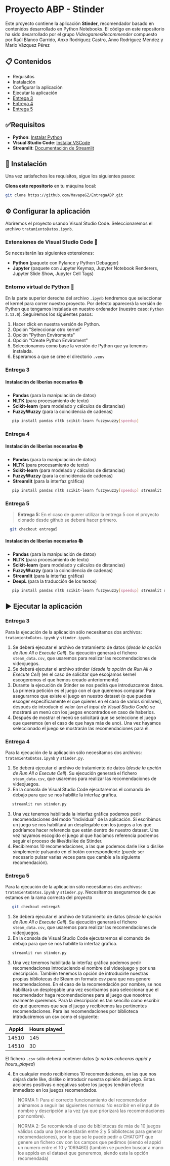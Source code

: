 
# Proyecto ABP - Stinder 

Este proyecto contiene la aplicación **Stinder**, recomendador basado en contenidos desarrollado en Python Notebooks. 
El código en este repositorio ha sido desarrollado por el grupo _VideogamesRecommender_ compuesto por Raúl Blanco Garrido, Anxo Rodríguez Castro, Anxo Rodríguez Méndez y Mario Vázquez Pérez


## 📋 Contenidos

- Requisitos
- Instalación
- Configurar la aplicación
- Ejecutar la aplicación
- [Entrega 3](#entrega-3)
- [Entrega 4](#entrega-4)
- [Entrega 5](#entrega-5)


## ✅Requisitos

- **Python**: [Instalar Python](https://www.python.org/downloads/)
- **Visual Studio Code**: [Instalar VSCode](https://code.visualstudio.com/)
- **Streamlit**: [Documentación de Streamlit](https://streamlit.io/)

## 🚀 Instalación

Una vez satisfechos los requisitos, sigue los siguientes pasos:

**Clona este repositorio** en tu máquina local:

   ```bash
   git clone https://github.com/MavapeGZ/EntregaABP.git
   ```

## ⚙️ Configurar la aplicación
Abriremos el proyecto usando Visual Studio Code. Seleccionaremos el archivo `tratamientoDatos.ipynb`.

### **Extensiones de Visual Studio Code 🔌**
Se necesitarán las siguientes extensiones: 
- **Python** (paquete con Pylance y Python Debugger)
- **Jupyter** (paquete con Jupyter Keymap, Jupyter Notebook Renderers, Jupyter Slide Show, Jupyter Cell Tags)

### **Entorno virtual de Python 🐍**
En la parte superior derecha del archivo `.ipynb` tendremos que seleccionar el kernel para correr nuestro proyecto. Por defecto aparecerá la versión de Python que tengamos instalada en nuestro ordenador (nuestro caso: `Python 3.13.0`). Seguiremos los siguientes pasos: 
  1. Hacer click en nuestra versión de Python.
  2. Opción "Seleccionar otro kernel"
  3. Opción "Python Enviroments"
  4. Opción "Create Python Enviroment"
  5. Seleccionamos como base la versión de Python que ya tenemos instalada.
  6. Esperamos a que se cree el directorio `.venv`

### **Entrega 3**

#### **Instalación de liberías necesarias 📚**
- **Pandas** (para la manipulación de datos)
- **NLTK** (para procesamiento de texto)
- **Scikit-learn** (para modelado y cálculos de distancias)
- **FuzzyWuzzy** (para la coincidencia de cadenas)

```bash
   pip install pandas nltk scikit-learn fuzzywuzzy[speedup]
   ```

### **Entrega 4**

#### **Instalación de liberías necesarias 📚**
- **Pandas** (para la manipulación de datos)
- **NLTK** (para procesamiento de texto)
- **Scikit-learn** (para modelado y cálculos de distancias)
- **FuzzyWuzzy** (para la coincidencia de cadenas)
- **Streamlit** (para la interfaz gráfica)

```bash
   pip install pandas nltk scikit-learn fuzzywuzzy[speedup] streamlit
   ```

### **Entrega 5**

> **Entrega 5:** En el caso de querer utilizar la entrega 5 con el proyecto clonado desde github se deberá hacer primero.
 ```bash
   git checkout entrega5
   ```

#### **Instalación de liberías necesarias 📚**
- **Pandas** (para la manipulación de datos)
- **NLTK** (para procesamiento de texto)
- **Scikit-learn** (para modelado y cálculos de distancias)
- **FuzzyWuzzy** (para la coincidencia de cadenas)
- **Streamlit** (para la interfaz gráfica)
- **DeepL** (para la traducción de los textos)

```bash
   pip install pandas nltk scikit-learn fuzzywuzzy[speedup] streamlit deepl
   ```


## ▶️ Ejecutar la aplicación
### **Entrega 3**
Para la ejecución de la aplicación sólo necesitamos dos archivos: `tratamientoDatos.ipynb` y `stinder.ipynb`.

1. Se deberá ejecutar el archivo de tratamiento de datos (*desde la opción de Run All o Execute Cell*). Su ejecución generará el fichero `steam_data.csv`, que usaremos para realizar las recomendaciones de videojuegos.
2. Se deberá ejecutar el archivo stinder (*desde la opción de Run All o Execute Cell*) (en el caso de solicitar que escojamos kernel escogeremos el que hemos creado anteriormente)
3. Durante la ejecución de Stinder se nos pedirá que introduzcamos datos. La primera petición es el juego con el que queremos comparar. Para asegurarnos que existe el juego en nuestro dataset (o que puedes escoger específicamente el que quieres en el caso de varios similares), después de introducir el valor (*en el input de Visual Studio Code*) se mostrará un menú con los juegos encontrados en caso de haberlos.
4. Después de mostrar el menú se solicitará que se seleccione el juego que queremos (en el caso de que haya más de uno). Una vez hayamos seleccionado el juego se mostrarán las recomendaciones para él.

### **Entrega 4**
Para la ejecución de la aplicación sólo necesitamos dos archivos: `tratamientoDatos.ipynb` y `stinder.py`.

1. Se deberá ejecutar el archivo de tratamiento de datos (*desde la opción de Run All o Execute Cell*). Su ejecución generará el fichero `steam_data.csv`, que usaremos para realizar las recomendaciones de videojuegos.
2. En la consola de Visual Studio Code ejecutaremos el comando de debajo para que se nos habilite la interfaz gráfica.
```bash
   streamlit run stinder.py
   ```
3. Una vez tenemos habilitada la interfaz gráfica podemos pedir recomendaciones del modo "Individual" de la aplicación. Si escribimos un juego se nos habilitará un desplegable con los juegos a los que podríamos hacer referencia que están dentro de nuestro dataset. Una vez hayamos escogido el juego al que hacíamos referencia podremos seguir el proceso de like/dislike de Stinder.
4. Recibiremos 10 recomendaciones, a las que podemos darle like o dislike simplemente pulsando en el botón correspondiente (puede ser necesario pulsar varias veces para que cambie a la siguiente recomendación). 

### **Entrega 5**
Para la ejecución de la aplicación sólo necesitamos dos archivos: `tratamientoDatos.ipynb` y `stinder.py`. Necesitamos asegurarnos de que estamos en la rama correcta del proyecto 
```bash
   git checkout entrega5
   ```
1. Se deberá ejecutar el archivo de tratamiento de datos (*desde la opción de Run All o Execute Cell*). Su ejecución generará el fichero `steam_data.csv`, que usaremos para realizar las recomendaciones de videojuegos.
2. En la consola de Visual Studio Code ejecutaremos el comando de debajo para que se nos habilite la interfaz gráfica.
```bash
   streamlit run stinder.py
   ```
3. Una vez tenemos habilitada la interfaz gráfica podemos pedir recomendaciones introduciendo el nombre del videojuego y por una descripción. También tenemos la opción de introducirle nuestras propias bibliotecas de Steam en formato csv para que nos genere recomendaciones. En el caso de la recomendación por nombre, se nos habilitará un desplegable una vez escribamos para seleccionar que el recomendador haga recomendaciones para el juego que nosotros realmente queremos. Para la descripción es tan sencillo como escribir de qué queremos que sea el juego y recibiremos las pertinentes recomendaciones. Para las recomendaciones por biblioteca introduciremos un csv como el siguiente:

| Appid  | Hours played |
| ------ | ------------ |
| 14510  | 145  |
| 14510  | 30  |

El fichero `.csv` sólo deberá contener datos (_y no las cabceras appid y hours_played_)

4. En cualquier modo recibiriemos 10 recomendaciones, en las que nos dejará darle like, dislike o introducir nuestra opinión del juego. Estas acciones positivas o negativas sobre los juegos tendrán efecto immediato en los juegos recomendados.
> NORMA 1: Para el correcto funcionamiento del recomendador animamos a seguir las siguientes normas: No escribir en el input de nombre y descripción a la vez (ya que priorizará las recomendaciones por nombre).

> NORMA 2: Se recomienda el uso de bibliotecas de más de 10 juegos válidos cada una (se necesitarán entre 2 y 5 bibliotecas para generar recomendaciones), por lo que se le puede pedir a CHATGPT que genere un fichero csv con los campos que pedimos (siendo el appid un numero entre el 10 y 1069460) (también se pueden buscar a mano los appids en el dataset que generemos, siendo esta la opción recomendada)
